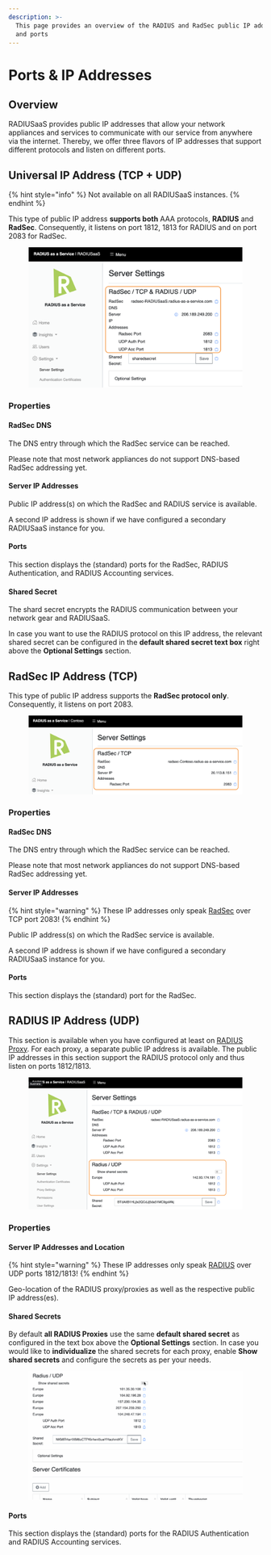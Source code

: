 ```yaml
---
description: >-
  This page provides an overview of the RADIUS and RadSec public IP addresses
  and ports
---
```


# Ports & IP Addresses

## Overview

RADIUSaaS provides public IP addresses that allow your network appliances and services to communicate with our service from anywhere via the internet. Thereby, we offer three flavors of IP addresses that support different protocols and listen on different ports.

## Universal IP Address (TCP + UDP)

{% hint style="info" %}
Not available on all RADIUSaaS instances.
{% endhint %}

This type of public IP address **supports both** AAA protocols, **RADIUS** and **RadSec**. Consequently, it listens on port 1812, 1813 for RADIUS and on port 2083 for RadSec.

<figure><img src="../../../.gitbook/assets/image (20).png" alt=""><figcaption></figcaption></figure>

### Properties

#### RadSec DNS

The DNS entry through which the RadSec service can be reached.&#x20;

Please note that most network appliances do not support DNS-based RadSec addressing yet.

#### Server IP Addresses

Public IP address(s) on which the RadSec and RADIUS service is available.&#x20;

A second IP address is shown if we have configured a secondary RADIUSaaS instance for you.

#### Ports

This section displays the (standard) ports for the RadSec, RADIUS Authentication, and RADIUS Accounting services.

#### Shared Secret

The shard secret encrypts the RADIUS communication between your network gear and RADIUSaaS.

In case you want to use the RADIUS protocol on this IP address, the relevant shared secret can be configured in the **default shared secret text box** right above the **Optional Settings** section.

## RadSec IP Address (TCP)

This type of public IP address supports the **RadSec protocol only**. Consequently, it listens on port 2083.

<figure><img src="../../../.gitbook/assets/image (92).png" alt=""><figcaption></figcaption></figure>

### Properties

#### RadSec DNS

The DNS entry through which the RadSec service can be reached.&#x20;

Please note that most network appliances do not support DNS-based RadSec addressing yet.

#### **Server IP Addresses**

{% hint style="warning" %}
These IP addresses only speak [RadSec](../../../details.md#what-is-radsec) over TCP port 2083!
{% endhint %}

Public IP address(s) on which the RadSec service is available.&#x20;

A second IP address is shown if we have configured a secondary RADIUSaaS instance for you.

#### Ports

This section displays the (standard) port for the RadSec.

## RADIUS IP Address (UDP)

This section is available when you have configured at least on [RADIUS Proxy](../settings-proxy.md). For each proxy, a separate public IP address is available. The public IP addresses in this section support the RADIUS protocol only and thus listen on ports 1812/1813.

<figure><img src="../../../.gitbook/assets/image (93).png" alt=""><figcaption></figcaption></figure>

### Properties

#### Server IP Addresses and Location

{% hint style="warning" %}
These IP addresses only speak [RADIUS](../../../details.md#what-is-radius) over UDP ports 1812/1813!
{% endhint %}

Geo-location of the RADIUS proxy/proxies as well as the respective public IP address(es).

#### Shared Secrets

By default **all RADIUS Proxies** use the same **default shared secret** as configured in the text box above the **Optional Settings** section. In case you would like to **individualize** the shared secrets for each proxy, enable **Show shared secrets** and configure the secrets as per your needs.

<figure><img src="../../../.gitbook/assets/different-shared-secrest.gif" alt=""><figcaption></figcaption></figure>

#### Ports

This section displays the (standard) ports for the RADIUS Authentication and RADIUS Accounting services.
